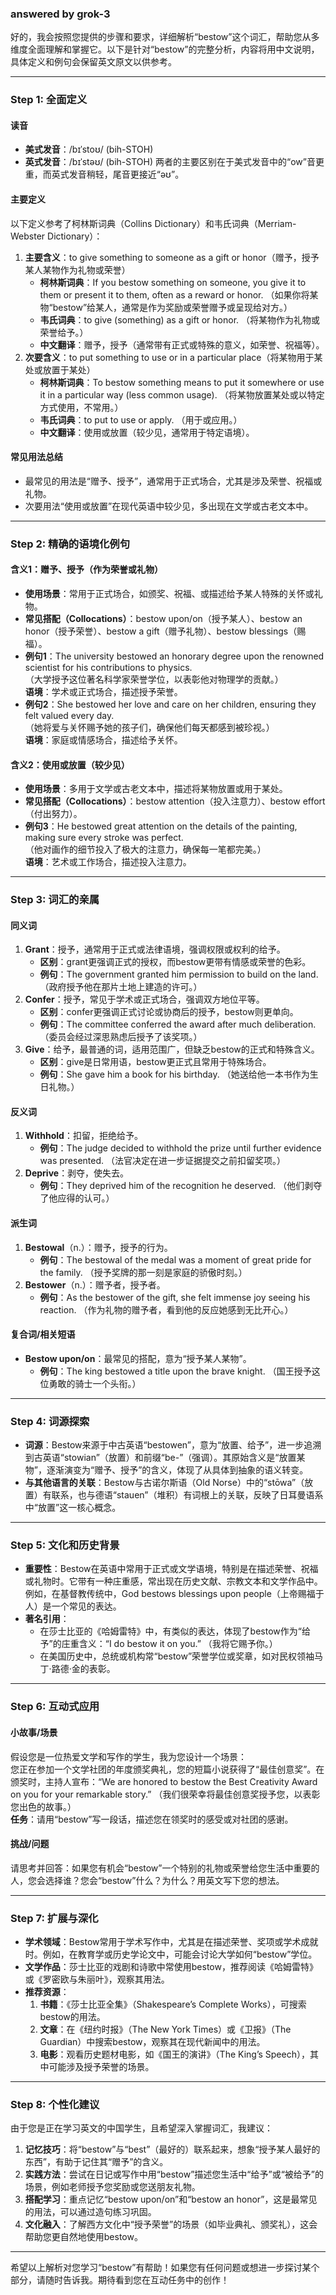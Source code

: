 ### answered by grok-3
好的，我会按照您提供的步骤和要求，详细解析“bestow”这个词汇，帮助您从多维度全面理解和掌握它。以下是针对“bestow”的完整分析，内容将用中文说明，具体定义和例句会保留英文原文以供参考。

---

### Step 1: 全面定义

#### 读音
- **美式发音**：/bɪˈstoʊ/ (bih-STOH)
- **英式发音**：/bɪˈstəʊ/ (bih-STOH)
两者的主要区别在于美式发音中的“ow”音更重，而英式发音稍轻，尾音更接近“əʊ”。

#### 主要定义
以下定义参考了柯林斯词典（Collins Dictionary）和韦氏词典（Merriam-Webster Dictionary）：
1. **主要含义**：to give something to someone as a gift or honor（赠予，授予某人某物作为礼物或荣誉）
   - **柯林斯词典**：If you bestow something on someone, you give it to them or present it to them, often as a reward or honor. （如果你将某物“bestow”给某人，通常是作为奖励或荣誉赠予或呈现给对方。）
   - **韦氏词典**：to give (something) as a gift or honor. （将某物作为礼物或荣誉给予。）
   - **中文翻译**：赠予，授予（通常带有正式或特殊的意义，如荣誉、祝福等）。
2. **次要含义**：to put something to use or in a particular place（将某物用于某处或放置于某处）
   - **柯林斯词典**：To bestow something means to put it somewhere or use it in a particular way (less common usage). （将某物放置某处或以特定方式使用，不常用。）
   - **韦氏词典**：to put to use or apply. （用于或应用。）
   - **中文翻译**：使用或放置（较少见，通常用于特定语境）。

#### 常见用法总结
- 最常见的用法是“赠予、授予”，通常用于正式场合，尤其是涉及荣誉、祝福或礼物。
- 次要用法“使用或放置”在现代英语中较少见，多出现在文学或古老文本中。

---

### Step 2: 精确的语境化例句

#### 含义1：赠予、授予（作为荣誉或礼物）
- **使用场景**：常用于正式场合，如颁奖、祝福、或描述给予某人特殊的关怀或礼物。
- **常见搭配（Collocations）**：bestow upon/on（授予某人）、bestow an honor（授予荣誉）、bestow a gift（赠予礼物）、bestow blessings（赐福）。
- **例句1**：The university bestowed an honorary degree upon the renowned scientist for his contributions to physics.  
  （大学授予这位著名科学家荣誉学位，以表彰他对物理学的贡献。）  
  **语境**：学术或正式场合，描述授予荣誉。
- **例句2**：She bestowed her love and care on her children, ensuring they felt valued every day.  
  （她将爱与关怀赐予她的孩子们，确保他们每天都感到被珍视。）  
  **语境**：家庭或情感场合，描述给予关怀。

#### 含义2：使用或放置（较少见）
- **使用场景**：多用于文学或古老文本中，描述将某物放置或用于某处。
- **常见搭配（Collocations）**：bestow attention（投入注意力）、bestow effort（付出努力）。
- **例句3**：He bestowed great attention on the details of the painting, making sure every stroke was perfect.  
  （他对画作的细节投入了极大的注意力，确保每一笔都完美。）  
  **语境**：艺术或工作场合，描述投入注意力。

---

### Step 3: 词汇的亲属

#### 同义词
1. **Grant**：授予，通常用于正式或法律语境，强调权限或权利的给予。  
   - **区别**：grant更强调正式的授权，而bestow更带有情感或荣誉的色彩。  
   - **例句**：The government granted him permission to build on the land. （政府授予他在那片土地上建造的许可。）
2. **Confer**：授予，常见于学术或正式场合，强调双方地位平等。  
   - **区别**：confer更强调正式讨论或协商后的授予，bestow则更单向。  
   - **例句**：The committee conferred the award after much deliberation. （委员会经过深思熟虑后授予了该奖项。）
3. **Give**：给予，最普通的词，适用范围广，但缺乏bestow的正式和特殊含义。  
   - **区别**：give是日常用语，bestow更正式且常用于特殊场合。  
   - **例句**：She gave him a book for his birthday. （她送给他一本书作为生日礼物。）

#### 反义词
1. **Withhold**：扣留，拒绝给予。  
   - **例句**：The judge decided to withhold the prize until further evidence was presented. （法官决定在进一步证据提交之前扣留奖项。）
2. **Deprive**：剥夺，使失去。  
   - **例句**：They deprived him of the recognition he deserved. （他们剥夺了他应得的认可。）

#### 派生词
1. **Bestowal**（n.）：赠予，授予的行为。  
   - **例句**：The bestowal of the medal was a moment of great pride for the family. （授予奖牌的那一刻是家庭的骄傲时刻。）
2. **Bestower**（n.）：赠予者，授予者。  
   - **例句**：As the bestower of the gift, she felt immense joy seeing his reaction. （作为礼物的赠予者，看到他的反应她感到无比开心。）

#### 复合词/相关短语
- **Bestow upon/on**：最常见的搭配，意为“授予某人某物”。  
   - **例句**：The king bestowed a title upon the brave knight. （国王授予这位勇敢的骑士一个头衔。）

---

### Step 4: 词源探索

- **词源**：Bestow来源于中古英语“bestowen”，意为“放置、给予”，进一步追溯到古英语“stowian”（放置）和前缀“be-”（强调）。其原始含义是“放置某物”，逐渐演变为“赠予、授予”的含义，体现了从具体到抽象的语义转变。
- **与其他语言的关联**：Bestow与古诺尔斯语（Old Norse）中的“stōwa”（放置）有联系，也与德语“stauen”（堆积）有词根上的关联，反映了日耳曼语系中“放置”这一核心概念。

---

### Step 5: 文化和历史背景

- **重要性**：Bestow在英语中常用于正式或文学语境，特别是在描述荣誉、祝福或礼物时。它带有一种庄重感，常出现在历史文献、宗教文本和文学作品中。例如，在基督教传统中，God bestows blessings upon people（上帝赐福于人）是一个常见的表达。
- **著名引用**：
  - 在莎士比亚的《哈姆雷特》中，有类似的表达，体现了bestow作为“给予”的庄重含义：“I do bestow it on you.” （我将它赐予你。）
  - 在美国历史中，总统或机构常“bestow”荣誉学位或奖章，如对民权领袖马丁·路德·金的表彰。

---

### Step 6: 互动式应用

#### 小故事/场景
假设您是一位热爱文学和写作的学生，我为您设计一个场景：  
您正在参加一个文学社团的年度颁奖典礼，您的短篇小说获得了“最佳创意奖”。在颁奖时，主持人宣布：“We are honored to bestow the Best Creativity Award on you for your remarkable story.” （我们很荣幸将最佳创意奖授予您，以表彰您出色的故事。）  
**任务**：请用“bestow”写一段话，描述您在领奖时的感受或对社团的感谢。

#### 挑战/问题
请思考并回答：如果您有机会“bestow”一个特别的礼物或荣誉给您生活中重要的人，您会选择谁？您会“bestow”什么？为什么？用英文写下您的想法。

---

### Step 7: 扩展与深化

- **学术领域**：Bestow常用于学术写作中，尤其是在描述荣誉、奖项或学术成就时。例如，在教育学或历史学论文中，可能会讨论大学如何“bestow”学位。
- **文学作品**：莎士比亚的戏剧和诗歌中常使用bestow，推荐阅读《哈姆雷特》或《罗密欧与朱丽叶》，观察其用法。
- **推荐资源**：
  1. **书籍**：《莎士比亚全集》（Shakespeare’s Complete Works），可搜索bestow的用法。
  2. **文章**：在《纽约时报》（The New York Times）或《卫报》（The Guardian）中搜索bestow，观察其在现代新闻中的用法。
  3. **电影**：观看历史题材电影，如《国王的演讲》（The King’s Speech），其中可能涉及授予荣誉的场景。

---

### Step 8: 个性化建议

由于您是正在学习英文的中国学生，且希望深入掌握词汇，我建议：
1. **记忆技巧**：将“bestow”与“best”（最好的）联系起来，想象“授予某人最好的东西”，有助于记住其“赠予”的含义。
2. **实践方法**：尝试在日记或写作中用“bestow”描述您生活中“给予”或“被给予”的场景，例如老师授予您奖励或您送朋友礼物。
3. **搭配学习**：重点记忆“bestow upon/on”和“bestow an honor”，这是最常见的用法，可以通过造句练习巩固。
4. **文化融入**：了解西方文化中“授予荣誉”的场景（如毕业典礼、颁奖礼），这会帮助您更自然地使用bestow。

---

希望以上解析对您学习“bestow”有帮助！如果您有任何问题或想进一步探讨某个部分，请随时告诉我。期待看到您在互动任务中的创作！